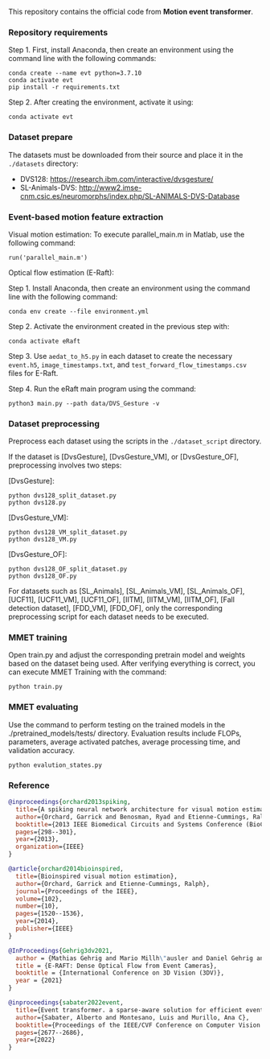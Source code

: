This repository contains the official code from __Motion event transformer__. 


### Repository requirements

Step 1. First, install Anaconda, then create an environment using the command line with the following commands:
```
conda create --name evt python=3.7.10
conda activate evt
pip install -r requirements.txt
```

Step 2. After creating the environment, activate it using:
```
conda activate evt
```

### Dataset prepare
The datasets must be downloaded from their source and place it in the `./datasets` directory:
 - DVS128: https://research.ibm.com/interactive/dvsgesture/
 - SL-Animals-DVS: http://www2.imse-cnm.csic.es/neuromorphs/index.php/SL-ANIMALS-DVS-Database


### Event-based motion feature extraction

Visual motion estimation: To execute parallel_main.m in Matlab, use the following command:
```
run('parallel_main.m')
```

Optical flow estimation (E-Raft):

Step 1. Install Anaconda, then create an environment using the command line with the following command:
```
conda env create --file environment.yml
```

Step 2. Activate the environment created in the previous step with:
```
conda activate eRaft
```

Step 3. Use `aedat_to_h5.py` in each dataset to create the necessary `event.h5`, `image_timestamps.txt`, and `test_forward_flow_timestamps.csv` files for E-Raft.

Step 4. Run the eRaft main program using the command:
```
python3 main.py --path data/DVS_Gesture -v
```


### Dataset preprocessing
Preprocess each dataset using the scripts in the `./dataset_script` directory.

If the dataset is [DvsGesture], [DvsGesture_VM], or [DvsGesture_OF], preprocessing involves two steps:

[DvsGesture]:
```
python dvs128_split_dataset.py
python dvs128.py 
```

[DvsGesture_VM]:
```
python dvs128_VM_split_dataset.py
python dvs128_VM.py
```
[DvsGesture_OF]:
```
python dvs128_OF_split_dataset.py
python dvs128_OF.py
```

For datasets such as [SL_Animals], [SL_Animals_VM], [SL_Animals_OF], [UCF11], [UCF11_VM], [UCF11_OF], [IITM], [IITM_VM], [IITM_OF], [Fall detection dataset], [FDD_VM], [FDD_OF], only the corresponding preprocessing script for each dataset needs to be executed.


### MMET training

Open train.py and adjust the corresponding pretrain model and weights based on the dataset being used. 
After verifying everything is correct, you can execute MMET Training with the command:
```
python train.py
```


### MMET evaluating

Use the command to perform testing on the trained models in the ./pretrained_models/tests/ directory. 
Evaluation results include FLOPs, parameters, average activated patches, average processing time, and validation accuracy.
```
python evalution_states.py
```

### Reference
```bibtex
@inproceedings{orchard2013spiking,
  title={A spiking neural network architecture for visual motion estimation},
  author={Orchard, Garrick and Benosman, Ryad and Etienne-Cummings, Ralph and Thakor, Nitish V},
  booktitle={2013 IEEE Biomedical Circuits and Systems Conference (BioCAS)},
  pages={298--301},
  year={2013},
  organization={IEEE}
}

@article{orchard2014bioinspired,
  title={Bioinspired visual motion estimation},
  author={Orchard, Garrick and Etienne-Cummings, Ralph},
  journal={Proceedings of the IEEE},
  volume={102},
  number={10},
  pages={1520--1536},
  year={2014},
  publisher={IEEE}
}

@InProceedings{Gehrig3dv2021,
  author = {Mathias Gehrig and Mario Millh\"ausler and Daniel Gehrig and Davide Scaramuzza},
  title = {E-RAFT: Dense Optical Flow from Event Cameras},
  booktitle = {International Conference on 3D Vision (3DV)},
  year = {2021}
}

@inproceedings{sabater2022event,
  title={Event transformer. a sparse-aware solution for efficient event data processing},
  author={Sabater, Alberto and Montesano, Luis and Murillo, Ana C},
  booktitle={Proceedings of the IEEE/CVF Conference on Computer Vision and Pattern Recognition},
  pages={2677--2686},
  year={2022}
}
```
